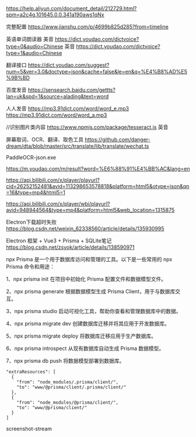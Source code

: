 https://help.aliyun.com/document_detail/212729.html?spm=a2c4g.101645.0.0.341a190aws1qNx 

<!-- https://github.com/TryGhost/node-sqlite3/releases -->
<!-- C:\Users\Administrator\AppData\Local\npm-cache\_prebuilds\69004f-sqlite3-v5.1.7-napi-v36-win32-x64.tar.gz -->

完整配置
https://www.jianshu.com/p/4699b825d285?from=timeline

英语单词朗读器
美音
https://dict.youdao.com/dictvoice?type=0&audio=Chinese
英音
https://dict.youdao.com/dictvoice?type=1&audio=Chinese

翻译接口
https://dict.youdao.com/suggest?num=5&ver=3.0&doctype=json&cache=false&le=en&q=%E4%B8%AD%E5%9B%BD

百度发音 
https://sensearch.baidu.com/gettts?lan=uk&spd=1&source=alading&text=word

人人发音
https://mp3.91dict.com/word/word_e.mp3
https://mp3.91dict.com/word/word_a.mp3

//识别图片类内容
https://www.npmjs.com/package/tesseract.js 英音

屏幕取词、OCR、翻译、取色工具
https://github.com/danger-dream/dta/blob/master/src/translate/lib/translate/wechat.ts

PaddleOCR-json.exe

<!-- 接口地址 -->
https://m.youdao.com/m/result?word=%E6%88%91%E4%BB%AC&lang=en


https://api.bilibili.com/x/player/playurl?cid=26252152481&avid=113298653578818&platform=html5&otype=json&qn=16&type=mp4&html5=1

https://api.bilibili.com/x/player/wbi/playurl?avid=948944564&type=mp4&platform=html5&web_location=1315875



Electron下载超时失败
https://blog.csdn.net/weixin_62338560/article/details/135930995


Electron 框架 + Vue3 + Prisma + SQLite笔记
https://blog.csdn.net/zsyok/article/details/138590971

npx Prisma 是一个用于数据库访问和管理的工具。以下是一些常用的 npx Prisma 命令和用途：

1、npx prisma init
在项目中初始化 Prisma 配置文件和数据模型文件。

2、npx prisma generate
根据数据模型生成 Prisma Client，用于与数据库交互。

3、npx prisma studio
启动可视化工具，帮助你查看和管理数据库中的数据。

4、npx prisma migrate dev
创建数据库迁移并将其应用于开发数据库。

5、npx prisma migrate deploy
将数据库迁移应用于生产数据库。

6、npx prisma introspect
从现有数据库自动生成 Prisma 数据模型。

7、npx prisma db push
将数据模型部署到数据库。



    "extraResources": [
      {
        "from": "node_modules/.prisma/client/",
        "to": "www/@prisma/client/.prisma/client/"
      },
      {
        "from": "node_modules/@prisma/client/",
        "to": "www/@prisma/client/"
      }
    ]


<!-- 网址截屏 -->
screenshot-stream
